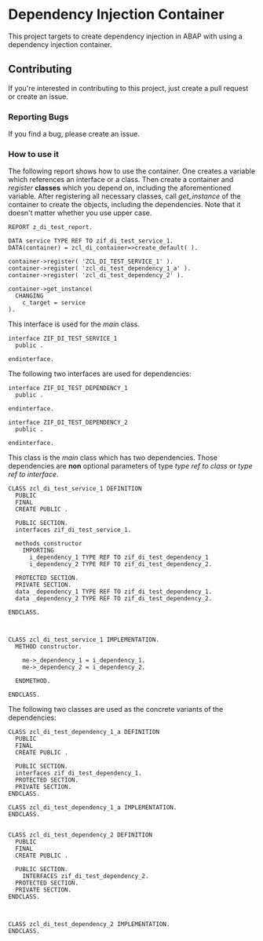 # Dependency Injection Container
This project targets to create dependency injection in ABAP with using a dependency injection container.

## Contributing
If you're interested in contributing to this project, just create a pull request or create an issue.

### Reporting Bugs
If you find a bug, please create an issue.

### How to use it
The following report shows how to use the container. One creates a variable which references an interface or a class. Then create a container and _register_ __classes__ which you depend on, including the aforementioned variable. After registering all necessary classes, call _get_instance_ of the container to create the objects, including the dependencies. Note that it doesn't matter whether you use upper case.
```ABAP
REPORT z_di_test_report.

DATA service TYPE REF TO zif_di_test_service_1.
DATA(container) = zcl_di_container=>create_default( ).

container->register( 'ZCL_DI_TEST_SERVICE_1' ).
container->register( 'zcl_di_test_dependency_1_a' ).
container->register( 'zcl_di_test_dependency_2' ).

container->get_instance(
  CHANGING
    c_target = service
).
```

This interface is used for the _main_ class.
```ABAP
interface ZIF_DI_TEST_SERVICE_1
  public .

endinterface.
```

The following two interfaces are used for dependencies:
```ABAP
interface ZIF_DI_TEST_DEPENDENCY_1
  public .

endinterface.

interface ZIF_DI_TEST_DEPENDENCY_2
  public .

endinterface.
```

This class is the _main_ class which has two dependencies. Those dependencies are __non__ optional parameters of type _type ref to class_ or _type ref to interface_.
```ABAP
CLASS zcl_di_test_service_1 DEFINITION
  PUBLIC
  FINAL
  CREATE PUBLIC .

  PUBLIC SECTION.
  interfaces zif_di_test_service_1.

  methods constructor
    IMPORTING
      i_dependency_1 TYPE REF TO zif_di_test_dependency_1
      i_dependency_2 TYPE REF TO zif_di_test_dependency_2.

  PROTECTED SECTION.
  PRIVATE SECTION.
  data _dependency_1 TYPE REF TO zif_di_test_dependency_1.
  data _dependency_2 TYPE REF TO zif_di_test_dependency_2.

ENDCLASS.



CLASS zcl_di_test_service_1 IMPLEMENTATION.
  METHOD constructor.

    me->_dependency_1 = i_dependency_1.
    me->_dependency_2 = i_dependency_2.

  ENDMETHOD.

ENDCLASS.
```

The following two classes are used as the concrete variants of the dependencies:
```ABAP
CLASS zcl_di_test_dependency_1_a DEFINITION
  PUBLIC
  FINAL
  CREATE PUBLIC .

  PUBLIC SECTION.
  interfaces zif_di_test_dependency_1.
  PROTECTED SECTION.
  PRIVATE SECTION.
ENDCLASS.

CLASS zcl_di_test_dependency_1_a IMPLEMENTATION.
ENDCLASS.


CLASS zcl_di_test_dependency_2 DEFINITION
  PUBLIC
  FINAL
  CREATE PUBLIC .

  PUBLIC SECTION.
    INTERFACES zif_di_test_dependency_2.
  PROTECTED SECTION.
  PRIVATE SECTION.
ENDCLASS.



CLASS zcl_di_test_dependency_2 IMPLEMENTATION.
ENDCLASS.
````
